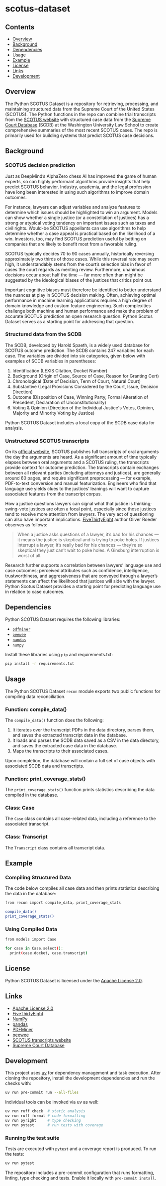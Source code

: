 # scotus-dataset

## Contents

- [Overview](#Overview)
- [Background](#Background)
- [Dependencies](#Dependencies)
- [Usage](#Usage)
- [Example](#Example)
- [License](#License)
- [Links](#Links)
- [Development](#Development)


## Overview

The Python SCOTUS Dataset is a repository for retrieving, processing, and maintaining structured data from the Supreme Court of the United States (SCOTUS). The Python functions in the repo can combine trial transcripts from the [SCOTUS website](https://www.supremecourt.gov/oral_arguments/argument_transcript/) with structured case data from the [Supreme Court Database](http://scdb.wustl.edu/) (SCDB) at the Washington University Law School to create comprehensive summaries of the most recent SCOTUS cases. The repo is primarily used for building systems that predict SCOTUS case decisions.

## Background

### SCOTUS decision prediction

Just as DeepMind’s AlphaZero chess AI has improved the game of human experts, so can highly performant algorithms provide insights that help predict SCOTUS behavior. Industry, academia, and the legal profession have long been interested in using such algorithms to improve domain outcomes.

For instance, lawyers can adjust variables and analyze features to determine which issues should be highlighted to win an argument. Models can show whether a single justice (or a constellation of justices) has a strong or atypical voting tendency on important issues such as taxes and civil rights. Would-be SCOTUS appellants can use algorithms to help determine whether a case appeal is practical based on the likelihood of a win. Investors, too, may find SCOTUS prediction useful by betting on companies that are likely to benefit most from a favorable ruling.

SCOTUS typically decides 70 to 90 cases annually, historically reversing approximately two thirds of those cases. While this reversal rate may seem high, it understandably stems from the court’s selection bias in favor of cases the court regards as meriting review. Furthermore, unanimous decisions occur about half the time — far more often than might be suggested by the ideological biases of the justices that critics point out.

Important cognitive biases must therefore be identified to better understand the nuances at play in SCOTUS decision making. Often, achieving optimal performance in machine learning applications requires a high degree of domain knowledge and custom feature engineering. Such complexities challenge both machine and human performance and make the problem of accurate SCOTUS prediction an open research question. Python Scotus Dataset serves as a starting point for addressing that question.

### Structured data from the SCDB

The SCDB, developed by Harold Spaeth, is a widely used database for SCOTUS outcome prediction. The SCDB contains 247 variables for each case. The variables are divided into six categories, given below with examples of SCDB variables in parentheses:

1.	Identification (LEXIS Citation, Docket Number)
2.	Background (Origin of Case, Source of Case, Reason for Granting Cert)
3.	Chronological (Date of Decision, Term of Court, Natural Court)
4.	Substantive (Legal Provisions Considered by the Court, Issue, Decision Direction)
5.	Outcome (Disposition of Case, Winning Party, Formal Alteration of Precedent, Declaration of Unconstitutionality)
6.	Voting & Opinion (Direction of the Individual Justice's Votes, Opinion, Majority and Minority Voting by Justice)

Python SCOTUS Dataset includes a local copy of the SCDB case data for analysis.


### Unstructured SCOTUS transcripts

On its [official website](https://www.supremecourt.gov/oral_arguments/argument_transcript/), SCOTUS publishes full transcripts of oral arguments the day the arguments are heard. As a significant amount of time typically elapses between oral arguments and a SCOTUS ruling, the transcripts provide context for outcome prediction. The transcripts contain exchanges between all relevant parties (including attorneys and justices), are generally around 60 pages, and require significant preprocessing — for example, PDF-to-text conversion and manual featurization. Engineers who find that language use yields clues to the justices’ leanings will want to capture associated features from the transcript corpus.

How a justice questions lawyers can signal what that justice is thinking; swing-vote justices are often a focal point, especially since those justices tend to receive more attention from lawyers. The very act of questioning can also have important implications. [FiveThirtyEight](https://fivethirtyeight.com/features/how-to-read-the-mind-of-a-supreme-court-justice/) author Oliver Roeder observes as follows:

>When a justice asks questions of a lawyer, it’s bad for his chances — it means the justice is skeptical and is trying to poke holes. If justices interrupt a lawyer, it’s really bad for his chances — they’re so skeptical they just can’t wait to poke holes. A Ginsburg interruption is worst of all.

Research further supports a correlation between lawyers’ language use and case outcomes; perceived attributes such as confidence, intelligence, trustworthiness, and aggressiveness that are conveyed through a lawyer’s statements can affect the likelihood that justices will side with the lawyer. Python Scotus Dataset provides a starting point for predicting language use in relation to case outcomes.

## Dependencies

Python SCOTUS Dataset requires the following libraries:

- [`pdfminer`](https://pypi.org/project/pdfminer/)
- [`peewee`](http://docs.peewee-orm.com/en/latest/)
- [`pandas`](https://pandas.pydata.org/)
- [`numpy`](https://numpy.org/)

Install these libraries using `pip` and requirements.txt:

```bash
pip install -r requirements.txt
```

## Usage

The Python SCOTUS Dataset `recon` module exports two public functions for compiling data reconciliation.

### Function: compile_data()

The `compile_data()` function does the following:
1. It iterates over the transcript PDFs in the data directory, parses them, and saves the extracted transcript data in the database.
2. It loads and parses the SCDB data saved as a CSV in the data directory, and saves the extracted case data in the database.
3. Maps the transcripts to their associated cases.

Upon completion, the database will contain a full set of case objects with associated SCDB data and transcripts.

### Function: print_coverage_stats()

The `print_coverage_stats()` function prints statistics describing the data compiled in the database.

### Class: Case

The `Case` class contains all case-related data, including a reference to the associated transcript.

### Class: Transcript

The `Transcript` class contains all transcript data.

## Example

### Compiling Structured Data

The code below compiles all case data and then prints statistics describing the data in the database:

```bash
from recon import compile_data, print_coverage_stats

compile_data()
print_coverage_stats()
```

### Using Compiled Data

```bash
from models import Case

for case in Case.select():
  print(case.docket, case.transcript)
```

## License

Python SCOTUS Dataset is licensed under the
[Apache License 2.0](https://www.apache.org/licenses/LICENSE-2.0).


## Links

- [Apache License 2.0](https://www.apache.org/licenses/LICENSE-2.0)
- [FiveThirtyEight](https://fivethirtyeight.com/features/how-to-read-the-mind-of-a-supreme-court-justice/)
- [NumPy](https://numpy.org/)
- [pandas](https://pandas.pydata.org/)
- [PDFMiner](https://pypi.org/project/pdfminer/)
- [peewee](http://docs.peewee-orm.com/en/latest/)
- [SCOTUS transcripts website](https://www.supremecourt.gov/oral_arguments/argument_transcript/)
- [Supreme Court Database](http://scdb.wustl.edu/)

## Development

This project uses [uv](https://github.com/astral-sh/uv) for dependency management and task execution. After cloning the
repository, install the development dependencies and run the checks with:

```bash
uv run pre-commit run --all-files
```

Individual tools can be invoked via uv as well:

```bash
uv run ruff check  # static analysis
uv run ruff format # code formatting
uv run pyright     # type checking
uv run pytest      # run tests with coverage
```

### Running the test suite

Tests are executed with `pytest` and a coverage report is produced. To run the tests:

```bash
uv run pytest
```

The repository includes a pre-commit configuration that runs formatting, linting, type checking and tests. Enable it locally
with `pre-commit install`.
